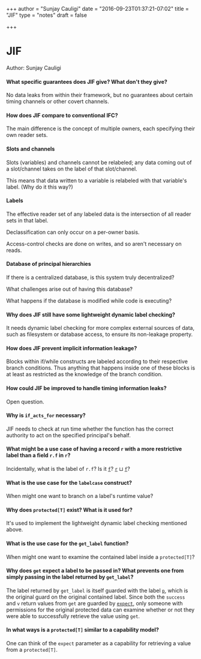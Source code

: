 +++
author = "Sunjay Cauligi"
date = "2016-09-23T01:37:21-07:02"
title = "JIF"
type = "notes"
draft = false

+++

# JIF

Author: Sunjay Cauligi 

#### What specific guarantees does JIF give? What don't they give?

No data leaks from within their framework, but no guarantees about certain
timing channels or other covert channels.

#### How does JIF compare to conventional IFC?

The main difference is the concept of multiple owners, each specifying their
own reader sets.

#### Slots and channels

Slots (variables) and channels cannot be relabeled; any data coming out of a
slot/channel takes on the label of that slot/channel.

This means that data written to a variable is relabeled with that variable's
label. (Why do it this way?)

#### Labels

The effective reader set of any labeled data is the intersection of all reader
sets in that label.

Declassification can only occur on a per-owner basis.

Access-control checks are done on writes, and so aren't necessary on reads.

#### Database of principal hierarchies

If there is a centralized database, is this system truly decentralized?

What challenges arise out of having this database?

What happens if the database is modified while code is executing?

#### Why does JIF still have some lightweight dynamic label checking?

It needs dynamic label checking for more complex external sources of data, such
as filesystem or database access, to ensure its non-leakage property.

#### How does JIF prevent implicit information leakage?

Blocks within if/while constructs are labeled according to their respective
branch conditions. Thus anything that happens inside one of these blocks is at
least as restricted as the knowledge of the branch condition.

#### How could JIF be improved to handle timing information leaks?

Open question.

#### Why is `if_acts_for` necessary?

JIF needs to check at run time whether the function has the correct authority
to act on the specified principal's behalf.

#### What might be a use case of having a record `r` with a more restrictive label than a field `r.f` in `r`?

Incidentally, what is the label of `r.f`? Is it <u>`f`</u>? <u>`r`</u> ⊔ <u>`f`</u>?

#### What is the use case for the `labelcase` construct?

When might one want to branch on a label's runtime value?

#### Why does `protected[T]` exist? What is it used for?

It's used to implement the lightweight dynamic label checking mentioned above.

#### What is the use case for the `get_label` function?

When might one want to examine the contained label inside a `protected[T]`?

#### Why does `get` expect a label to be passed in? What prevents one from simply passing in the label returned by `get_label`?

The label returned by `get_label` is itself guarded with the label <u>`p`</u>,
which is the original guard on the original contained label. Since both the
`success` and `v` return values from `get` are guarded by <u>`expect`</u>, only
someone with permissions for the original protected data can examine whether or
not they were able to successfully retrieve the value using `get`.

#### In what ways is a `protected[T]` similar to a capability model?

One can think of the `expect` parameter as a capability for retrieving a value from a `protected[T]`.
